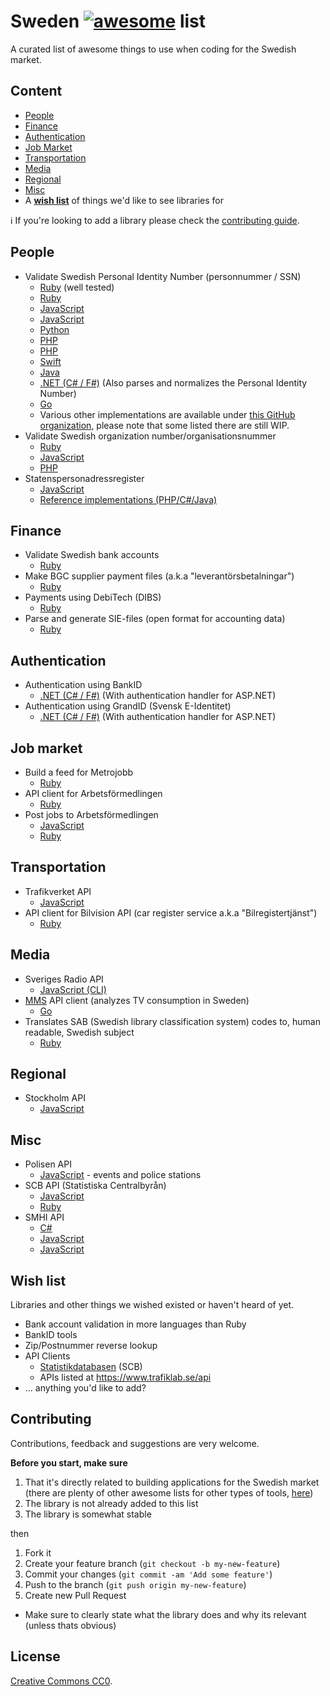 # Sweden [![awesome](https://awesome.re/badge-flat.svg)](https://awesome.re) list

A curated list of awesome things to use when coding for the Swedish market.

## Content

- [People](#people)
- [Finance](#finance)
- [Authentication](#authentication)
- [Job Market](#job-market)
- [Transportation](#transportation)
- [Media](#media)
- [Regional](#regional)
- [Misc](#misc)
- A __[wish list](#wish-list)__ of things we'd like to see libraries for

:information_source: If you're looking to add a library please check the [contributing guide](#contributing).

## People

- Validate Swedish Personal Identity Number (personnummer / SSN)
  + [Ruby](https://github.com/c7/personnummer) (well tested)
  + [Ruby](https://github.com/personnummer/ruby)
  + [JavaScript](https://github.com/arokor/pernr)
  + [JavaScript](https://github.com/personnummer/js)
  + [Python](https://github.com/personnummer/python)
  + [PHP](https://github.com/personnummer/php)
  + [PHP](https://github.com/byrokrat/id)
  + [Swift](https://github.com/personnummer/swift)
  + [Java](https://github.com/personnummer/java)
  + [.NET (C# / F#)](https://github.com/ActiveLogin/ActiveLogin.Identity) (Also parses and normalizes the Personal Identity Number)
  + [Go](https://github.com/personnummer/go)
  + Various other implementations are available under [this GitHub organization](https://github.com/personnummer), please note that some listed there are still WIP.
- Validate Swedish organization number/organisationsnummer
  + [Ruby](https://github.com/mirendo/orgnummer)
  + [JavaScript](https://github.com/perarnborg/se-org-no)
  + [PHP](https://github.com/byrokrat/id)
- Statenspersonadressregister
  + [JavaScript](https://github.com/Yepstr/node-statenspersonadressregister)
  + [Reference implementations (PHP/C#/Java)](https://github.com/Statenspersonadressregister)

## Finance

- Validate Swedish bank accounts
  + [Ruby](https://github.com/barsoom/banktools-se)
- Make BGC supplier payment files (a.k.a "leverantörsbetalningar")
  + [Ruby](https://github.com/barsoom/supplier_payments)
- Payments using DebiTech (DIBS)
  + [Ruby](https://github.com/barsoom/debitech)
- Parse and generate SIE-files (open format for accounting data)
  + [Ruby](https://github.com/barsoom/sie)

## Authentication

- Authentication using BankID
  + [.NET (C# / F#)](https://github.com/ActiveLogin/ActiveLogin.Authentication) (With authentication handler for ASP.NET)
- Authentication using GrandID (Svensk E-Identitet)
  + [.NET (C# / F#)](https://github.com/ActiveLogin/ActiveLogin.Authentication) (With authentication handler for ASP.NET)

## Job market

- Build a feed for Metrojobb
  + [Ruby](https://github.com/buren/metrojobb)
- API client for Arbetsförmedlingen
  + [Ruby](https://github.com/buren/arbetsformedlingen)
- Post jobs to Arbetsförmedlingen
  + [JavaScript](https://github.com/othermachines/platsbanken-vacancy)
  + [Ruby](https://github.com/buren/arbetsformedlingen)

## Transportation

- Trafikverket API
  + [JavaScript](https://github.com/eduardoportilho/trafikverket)
- API client for Bilvision API (car register service a.k.a "Bilregistertjänst")
  + [Ruby](https://github.com/sandelius/bilvision)

## Media

- Sveriges Radio API
  + [JavaScript (CLI)](https://github.com/ollelauribostrom/sverigesradio)
- [MMS](http://mms.se/) API client (analyzes TV consumption in Sweden)
  + [Go](https://github.com/TV4/mms)
- Translates SAB (Swedish library classification system) codes to, human readable, Swedish subject
  + [Ruby](https://github.com/c7/ur-sab)

## Regional

- Stockholm API
  + [JavaScript](https://github.com/buren/stockholm-api)

## Misc

- Polisen API
  + [JavaScript](https://github.com/buren/polisen-api) - events and police stations
- SCB API (Statistiska Centralbyrån)
  + [JavaScript](https://www.npmjs.com/package/scb-api)
  + [Ruby](https://github.com/peterhellberg/scb)
- SMHI API
  + [C#](https://github.com/piksel/SMHISharp)
  + [JavaScript](https://github.com/thelinmichael/smhi-node)
  + [JavaScript](https://github.com/peterstark72/smhi-nodejs)

## Wish list

Libraries and other things we wished existed or haven't heard of yet.

- Bank account validation in more languages than Ruby
- BankID tools
- Zip/Postnummer reverse lookup
- API Clients
  + [Statistikdatabasen](http://www.scb.se/om-scb/om-scb.se-och-anvandningsvillkor/oppna-data-api/api-for-statistikdatabasen/) (SCB)
  + APIs listed at https://www.trafiklab.se/api
- ... anything you'd like to add?

## Contributing

Contributions, feedback and suggestions are very welcome.

__Before you start, make sure__

1. That it's directly related to building applications for the Swedish market (there are plenty of other awesome lists for other types of tools, [here](https://github.com/sindresorhus/awesome))
2. The library is not already added to this list
3. The library is somewhat stable

then

1. Fork it
2. Create your feature branch (`git checkout -b my-new-feature`)
3. Commit your changes (`git commit -am 'Add some feature'`)
4. Push to the branch (`git push origin my-new-feature`)
5. Create new Pull Request
  - Make sure to clearly state what the library does and why its relevant (unless thats obvious)


## License

[Creative Commons CC0](LICENSE).
